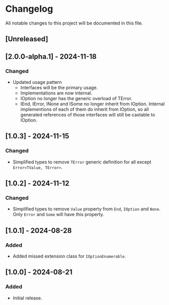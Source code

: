 # Changelog

All notable changes to this project will be documented in this file.

## [Unreleased]

## [2.0.0-alpha.1] - 2024-11-18

### Changed

- Updated usage pattern
  - Interfaces will be the primary usage.
  - Implementations are now internal.
  - IOption no longer has the generic overload of TError.
  - IEnd, IError, INone and ISome no longer inherit from IOption. Internal implementions of each of them do inherit from IOption, so all generated references of those interfaces will still be castable to IOption.

## [1.0.3] - 2024-11-15

### Changed

- Simplified types to remove `TError` generic definition for all except `Error<TValue, TError>`.

## [1.0.2] - 2024-11-12

### Changed

- Simplified types to remove `Value` property from `End`, `IOption` and `None`. Only `Error` and `Some` will have this property.

## [1.0.1] - 2024-08-28

### Added

- Added missed extension class for `IOptionEnumerable`.

## [1.0.0] - 2024-08-21

### Added

- Initial release.
